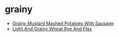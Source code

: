 # grainy

 * [Grainy Mustard Mashed Potatoes With Sausage](../../index/g/grainy-mustard-mashed-potatoes-with-sausage-104832.json)
 * [Light And Grainy Wheat Rye And Flax](../../index/l/light-and-grainy-wheat-rye-and-flax.json)

